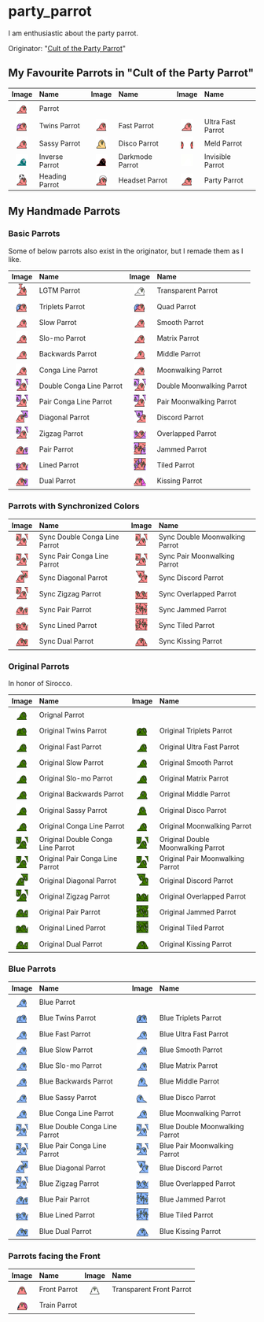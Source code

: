 # party_parrot
I am enthusiastic about the party parrot.

Originator: "[Cult of the Party Parrot](https://cultofthepartyparrot.com/)"

## My Favourite Parrots in "Cult of the Party Parrot"

| Image | Name | Image | Name | Image | Name |
|:---:|:---|:---:|:---|:---:|:---|
| <img src="/cult_of_party_parrot/parrot.gif" width="24" height="24"> | Parrot | | | | |
| <img src="/cult_of_party_parrot/twinsparrot.gif" width="24" height="24"> | Twins Parrot | <img src="/cult_of_party_parrot/fastparrot.gif" width="24" height="24"> | Fast Parrot | <img src="/cult_of_party_parrot/ultrafastparrot.gif" width="24" height="24"> | Ultra Fast Parrot |
| <img src="/cult_of_party_parrot/sassyparrot.gif" width="24" height="24"> | Sassy Parrot | <img src="/cult_of_party_parrot/discoparrot.gif" width="24" height="24"> | Disco Parrot | <img src="/cult_of_party_parrot/meldparrot.gif" width="24" height="24"> | Meld Parrot |
| <img src="/cult_of_party_parrot/inverseparrot.gif" width="24" height="24"> | Inverse Parrot | <img src="/cult_of_party_parrot/darkmodeparrot.gif" width="24" height="24"> | Darkmode Parrot | <img src="/cult_of_party_parrot/invisibleparrot.gif" width="24" height="24"> | Invisible Parrot |
| <img src="/cult_of_party_parrot/headingparrot.gif" width="24" height="24"> | Heading Parrot | <img src="/cult_of_party_parrot/headsetparrot.gif" width="24" height="24"> | Headset Parrot | <img src="/cult_of_party_parrot/partyparrot.gif" width="24" height="24"> | Party Parrot |

## My Handmade Parrots

### Basic Parrots

Some of below parrots also exist in the originator, but I remade them as I like.

| Image | Name | Image | Name |
|:---:|:---|:---:|:---|
| <img src="/handmade/basic/lgtm_parrot.gif" width="24" height="24"> | LGTM Parrot | <img src="/handmade/basic/transparentparrot.gif" width="24" height="24"> | Transparent Parrot |
| <img src="/handmade/basic/tripletsparrot.gif" width="24" height="24"> | Triplets Parrot | <img src="/handmade/basic/quadparrot.gif" width="24" height="24"> | Quad Parrot |
| <img src="/handmade/basic/slowparrot.gif" width="24" height="24"> | Slow Parrot | <img src="/handmade/basic/smoothparrot.gif" width="24" height="24"> | Smooth Parrot |
| <img src="/handmade/basic/slomoparrot.gif" width="24" height="24"> | Slo-mo Parrot | <img src="/handmade/basic/matrixparrot.gif" width="24" height="24"> | Matrix Parrot |
| <img src="/handmade/basic/backwardsparrot.gif" width="24" height="24"> | Backwards Parrot | <img src="/handmade/basic/middleparrot.gif" width="24" height="24"> | Middle Parrot |
| <img src="/handmade/basic/congaparrot.gif" width="24" height="24"> | Conga Line Parrot | <img src="/handmade/basic/moonwalkingparrot.gif" width="24" height="24"> | Moonwalking Parrot |
| <img src="/handmade/basic/double_congaparrot.gif" width="24" height="24"> | Double Conga Line Parrot | <img src="/handmade/basic/double_moonwalkingparrot.gif" width="24" height="24"> | Double Moonwalking Parrot |
| <img src="/handmade/basic/pair_congaparrot.gif" width="24" height="24"> | Pair Conga Line Parrot | <img src="/handmade/basic/pair_moonwalkingparrot.gif" width="24" height="24"> | Pair Moonwalking Parrot |
| <img src="/handmade/basic/diagonalparrot.gif" width="24" height="24"> | Diagonal Parrot | <img src="/handmade/basic/discordparrot.gif" width="24" height="24"> | Discord Parrot |
| <img src="/handmade/basic/zigzagparrot.gif" width="24" height="24"> | Zigzag Parrot | <img src="/handmade/basic/overlappedparrot.gif" width="24" height="24"> | Overlapped Parrot |
| <img src="/handmade/basic/pairparrot.gif" width="24" height="24"> | Pair Parrot | <img src="/handmade/basic/jammedparrot.gif" width="24" height="24"> | Jammed Parrot |
| <img src="/handmade/basic/linedparrot.gif" width="24" height="24"> | Lined Parrot | <img src="/handmade/basic/tiledparrot.gif" width="24" height="24"> | Tiled Parrot |
| <img src="/handmade/basic/dualparrot.gif" width="24" height="24"> | Dual Parrot | <img src="/handmade/basic/kissingparrot.gif" width="24" height="24"> | Kissing Parrot |

### Parrots with Synchronized Colors

| Image | Name | Image | Name |
|:---:|:---|:---:|:---|
| <img src="/handmade/sync/double_congaparrot.gif" width="24" height="24"> | Sync Double Conga Line Parrot | <img src="/handmade/sync/double_moonwalkingparrot.gif" width="24" height="24"> | Sync Double Moonwalking Parrot |
| <img src="/handmade/sync/pair_congaparrot.gif" width="24" height="24"> | Sync Pair Conga Line Parrot | <img src="/handmade/sync/pair_moonwalkingparrot.gif" width="24" height="24"> | Sync Pair Moonwalking Parrot |
| <img src="/handmade/sync/diagonalparrot.gif" width="24" height="24"> | Sync Diagonal Parrot | <img src="/handmade/sync/discordparrot.gif" width="24" height="24"> | Sync Discord Parrot |
| <img src="/handmade/sync/zigzagparrot.gif" width="24" height="24"> | Sync Zigzag Parrot | <img src="/handmade/sync/overlappedparrot.gif" width="24" height="24"> | Sync Overlapped Parrot |
| <img src="/handmade/sync/pairparrot.gif" width="24" height="24"> | Sync Pair Parrot | <img src="/handmade/sync/jammedparrot.gif" width="24" height="24"> | Sync Jammed Parrot |
| <img src="/handmade/sync/linedparrot.gif" width="24" height="24"> | Sync Lined Parrot | <img src="/handmade/sync/tiledparrot.gif" width="24" height="24"> | Sync Tiled Parrot |
| <img src="/handmade/sync/dualparrot.gif" width="24" height="24"> | Sync Dual Parrot | <img src="/handmade/sync/kissingparrot.gif" width="24" height="24"> | Sync Kissing Parrot |

### Original Parrots

In honor of Sirocco.

| Image | Name | Image | Name |
|:---:|:---|:---:|:---|
| <img src="/handmade/original/parrot.gif" width="24" height="24"> | Orignal Parrot | | |
| <img src="/handmade/original/twinsparrot.gif" width="24" height="24"> | Original Twins Parrot | <img src="/handmade/original/tripletsparrot.gif" width="24" height="24"> | Original Triplets Parrot |
| <img src="/handmade/original/fastparrot.gif" width="24" height="24"> | Original Fast Parrot | <img src="/handmade/original/ultrafastparrot.gif" width="24" height="24"> | Original Ultra Fast Parrot |
| <img src="/handmade/original/slowparrot.gif" width="24" height="24"> | Original Slow Parrot | <img src="/handmade/original/smoothparrot.gif" width="24" height="24"> | Original Smooth Parrot |
| <img src="/handmade/original/slomoparrot.gif" width="24" height="24"> | Original Slo-mo Parrot | <img src="/handmade/original/matrixparrot.gif" width="24" height="24"> | Original Matrix Parrot |
| <img src="/handmade/original/backwardsparrot.gif" width="24" height="24"> | Original Backwards Parrot | <img src="/handmade/original/middleparrot.gif" width="24" height="24"> | Original Middle Parrot |
| <img src="/handmade/original/sassyparrot.gif" width="24" height="24"> | Original Sassy Parrot | <img src="/handmade/original/discoparrot.gif" width="24" height="24"> | Original Disco Parrot |
| <img src="/handmade/original/congaparrot.gif" width="24" height="24"> | Original Conga Line Parrot | <img src="/handmade/original/moonwalkingparrot.gif" width="24" height="24"> | Original Moonwalking Parrot |
| <img src="/handmade/original/double_congaparrot.gif" width="24" height="24"> | Original Double Conga Line Parrot | <img src="/handmade/original/double_moonwalkingparrot.gif" width="24" height="24"> | Original Double Moonwalking Parrot |
| <img src="/handmade/original/pair_congaparrot.gif" width="24" height="24"> | Original Pair Conga Line Parrot | <img src="/handmade/original/pair_moonwalkingparrot.gif" width="24" height="24"> | Original Pair Moonwalking Parrot |
| <img src="/handmade/original/diagonalparrot.gif" width="24" height="24"> | Original Diagonal Parrot | <img src="/handmade/original/discordparrot.gif" width="24" height="24"> | Original Discord Parrot |
| <img src="/handmade/original/zigzagparrot.gif" width="24" height="24"> | Original Zigzag Parrot | <img src="/handmade/original/overlappedparrot.gif" width="24" height="24"> | Original Overlapped Parrot |
| <img src="/handmade/original/pairparrot.gif" width="24" height="24"> | Original Pair Parrot | <img src="/handmade/original/jammedparrot.gif" width="24" height="24"> | Original Jammed Parrot |
| <img src="/handmade/original/linedparrot.gif" width="24" height="24"> | Original Lined Parrot | <img src="/handmade/original/tiledparrot.gif" width="24" height="24"> | Original Tiled Parrot |
| <img src="/handmade/original/dualparrot.gif" width="24" height="24"> | Original Dual Parrot | <img src="/handmade/original/kissingparrot.gif" width="24" height="24"> | Original Kissing Parrot |

### Blue Parrots

| Image | Name | Image | Name |
|:---:|:---|:---:|:---|
| <img src="/handmade/blue/parrot.gif" width="24" height="24"> | Blue Parrot | | |
| <img src="/handmade/blue/twinsparrot.gif" width="24" height="24"> | Blue Twins Parrot | <img src="/handmade/blue/tripletsparrot.gif" width="24" height="24"> | Blue Triplets Parrot |
| <img src="/handmade/blue/fastparrot.gif" width="24" height="24"> | Blue Fast Parrot | <img src="/handmade/blue/ultrafastparrot.gif" width="24" height="24"> | Blue Ultra Fast Parrot |
| <img src="/handmade/blue/slowparrot.gif" width="24" height="24"> | Blue Slow Parrot | <img src="/handmade/blue/smoothparrot.gif" width="24" height="24"> | Blue Smooth Parrot |
| <img src="/handmade/blue/slomoparrot.gif" width="24" height="24"> | Blue Slo-mo Parrot | <img src="/handmade/blue/matrixparrot.gif" width="24" height="24"> | Blue Matrix Parrot |
| <img src="/handmade/blue/backwardsparrot.gif" width="24" height="24"> | Blue Backwards Parrot | <img src="/handmade/blue/middleparrot.gif" width="24" height="24"> | Blue Middle Parrot |
| <img src="/handmade/blue/sassyparrot.gif" width="24" height="24"> | Blue Sassy Parrot | <img src="/handmade/blue/discoparrot.gif" width="24" height="24"> | Blue Disco Parrot |
| <img src="/handmade/blue/congaparrot.gif" width="24" height="24"> | Blue Conga Line Parrot | <img src="/handmade/blue/moonwalkingparrot.gif" width="24" height="24"> | Blue Moonwalking Parrot |
| <img src="/handmade/blue/double_congaparrot.gif" width="24" height="24"> | Blue Double Conga Line Parrot | <img src="/handmade/blue/double_moonwalkingparrot.gif" width="24" height="24"> | Blue Double Moonwalking Parrot |
| <img src="/handmade/blue/pair_congaparrot.gif" width="24" height="24"> | Blue Pair Conga Line Parrot | <img src="/handmade/blue/pair_moonwalkingparrot.gif" width="24" height="24"> | Blue Pair Moonwalking Parrot |
| <img src="/handmade/blue/diagonalparrot.gif" width="24" height="24"> | Blue Diagonal Parrot | <img src="/handmade/blue/discordparrot.gif" width="24" height="24"> | Blue Discord Parrot |
| <img src="/handmade/blue/zigzagparrot.gif" width="24" height="24"> | Blue Zigzag Parrot | <img src="/handmade/blue/overlappedparrot.gif" width="24" height="24"> | Blue Overlapped Parrot |
| <img src="/handmade/blue/pairparrot.gif" width="24" height="24"> | Blue Pair Parrot | <img src="/handmade/blue/jammedparrot.gif" width="24" height="24"> | Blue Jammed Parrot |
| <img src="/handmade/blue/linedparrot.gif" width="24" height="24"> | Blue Lined Parrot | <img src="/handmade/blue/tiledparrot.gif" width="24" height="24"> | Blue Tiled Parrot |
| <img src="/handmade/blue/dualparrot.gif" width="24" height="24"> | Blue Dual Parrot | <img src="/handmade/blue/kissingparrot.gif" width="24" height="24"> | Blue Kissing Parrot |

### Parrots facing the Front

| Image | Name | Image | Name |
|:---:|:---|:---:|:---|
| <img src="/handmade/front/parrot.gif" width="24" height="24"> | Front Parrot | <img src="/handmade/front/transparentparrot.gif" width="24" height="24"> | Transparent Front Parrot
| <img src="/handmade/front/trainparrot.gif" width="24" height="24"> | Train Parrot | | |
